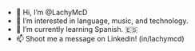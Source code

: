 - 👋 Hi, I’m @LachyMcD
- 👀 I’m interested in language, music, and technology.
- 🌱 I’m currently learning Spanish. 🇪🇸
- 📫 Shoot me a message on Linkedin! (in/lachymcd)

<!---
LachyMcD/LachyMcD is a ✨ special ✨ repository because its `README.md` (this file) appears on your GitHub profile.
You can click the Preview link to take a look at your changes.
--->
